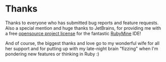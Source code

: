 # Thanks

Thanks to everyone who has submitted bug reports and feature requests. Also a special mention and huge thanks to JetBrains, for providing me with a free [opensource project license](https://www.jetbrains.com/buy/opensource/) for the fantastic [RubyMine](https://www.jetbrains.com/ruby/) IDE!

And of course, the biggest thanks and love go to my wonderful wife for all her support and for putting up with my late-night brain "fizzing" when I'm pondering new features or thinking in Ruby :)